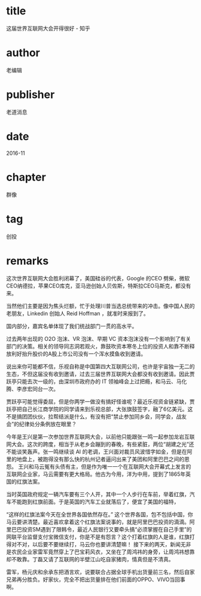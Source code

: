 # title
这届世界互联网大会开得很好 - 知乎

# author
老编辑

# publisher
老道消息

# date
2016-11

# chapter
群像

# tag
创投

# remarks
这次世界互联网大会胜利闭幕了，美国硅谷的代表，Google 的CEO 劈柴，微软CEO纳德拉，苹果CEO库克，亚马逊创始人贝佐斯，特斯拉CEO马斯克，都没有来。

当然他们主要是因为焦头烂额，忙于处理川普当选总统带来的冲击。像中国人民的老朋友，Linkedin 创始人 Reid Hoffman ，就准时来报到了。

国内部分，嘉宾名单体现了我们统战部门一贯的高水平。

过去两年出现的 O2O 泡沫、VR 泡沫、早期 VC 资本泡沫没有一个影响到了有关部门的决策。相关的领导同志洞若观火，靠鼓吹资本寒冬上位的投资人和靠不断释放利好抬升股价的A股上市公司没有一个浑水摸鱼收到邀请。

说出来你可能都不信，乐视自称是中国第四大互联网公司，也许是宇宙独一无二的生态，不但这届没有收到邀请，过去三届世界互联网大会都没有收到邀请。因此贾跃亭只能去次一级的，由深圳市政府办的 IT 领袖峰会上过把瘾，和马云、马化腾、李彦宏同台一次。

贾跃亭可能觉得委屈，但是你两学一做没有搞好怪谁呢？最近乐视资金链紧缺，贾跃亭把自己长江商学院的同学请来到乐视总部，大张旗鼓签字，融了6亿美元。这不是搞团团伙伙，拉帮结派是什么，有没有把“禁止参加同乡会，同学会，战友会”的纪律处分条例放在眼里？

今年是王兴是第一次参加世界互联网大会，以前他只能跟张一鸣一起参加龙岩互联网大会。这次的跨度，相当于从老乡会蹦到的春晚，有些紧脏，两位“胡建之光”还不能谈笑轰声。张一鸣继续谈 AI 的老调，王兴面对裁员风波惜字如金，但是在阿里的地盘上，被跑得没有那么快的杭州记者逼问出来了美团和阿里巴巴之间的恩怨。
王兴和马云冤有头债有主，但是作为唯一一个在互联网大会开幕式上发言的互联网企业家，马云需要有更大格局。他古为今用，洋为中用，提到了1865年英国的红旗法案。

当时英国政府规定一辆汽车要有三个人开，其中一个人步行在车前，举着红旗，汽车不能跑到红旗前面。于是英国的汽车工业就落后了，便宜了美国的福特，

“这样的红旗法案今天在全世界各国依然存在。”
这个世界各国，包不包括中国，你马云要讲清楚。最近喜欢拿着这个红旗法案说事的，就是阿里巴巴投资的滴滴。阿里巴巴投资SM遇到了限韩令，最近人民银行又要牵头搞“必须掌握在自己手里”的网联平台监督支付宝微信支付，你是不是有怨言？这个打着红旗的人是谁，红旗打得对不对，以后要不要继续打，马云你也要讲清楚嘛！
接下来的两天，新闻无非是农民企业家雷军竟然穿上了巴宝莉风衣，又坐在了周鸿祎的身旁，让周鸿祎想靠却不敢靠。丁磊又请了互联网的半壁江山吃自家猪肉，情真但是不清真。

雷军，杨元庆和余承东把酒言欢，说要联合占据全球手机出货量前三名，然后自家兄弟再分胜负。好家伙，完全不把出货量排在他们前面的OPPO、VIVO当回事啊。

